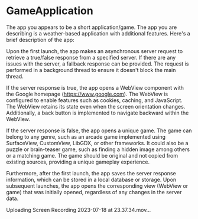 # GameApplication
The app you appears to be a short application/game.
The app you are describing is a weather-based application with additional features. Here's a brief description of the app:

Upon the first launch, the app makes an asynchronous server request to retrieve a true/false response from a specified server. If there are any issues with the server, a fallback response can be provided. The request is performed in a background thread to ensure it doesn't block the main thread.

If the server response is true, the app opens a WebView component with the Google homepage (https://www.google.com). The WebView is configured to enable features such as cookies, caching, and JavaScript. The WebView retains its state even when the screen orientation changes. Additionally, a back button is implemented to navigate backward within the WebView.

If the server response is false, the app opens a unique game. The game can belong to any genre, such as an arcade game implemented using SurfaceView, CustomView, LibGDX, or other frameworks. It could also be a puzzle or brain-teaser game, such as finding a hidden image among others or a matching game. The game should be original and not copied from existing sources, providing a unique gameplay experience.

Furthermore, after the first launch, the app saves the server response information, which can be stored in a local database or storage. Upon subsequent launches, the app opens the corresponding view (WebView or game) that was initially opened, regardless of any changes in the server data.

Uploading Screen Recording 2023-07-18 at 23.37.34.mov…

